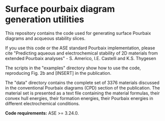 # Surface pourbaix diagram generation utilities

This repository contains the code used for generating surface Pourbaix diagrams and acqueous stability slices.

If you use this code or the ASE standard Pourbaix implementation, please cite
"Predicting aqueous and electrochemical stability of 2D materials from extended Pourbaix analyses" - S. Americo, I.E. Castelli and K.S. Thygesen

The scripts in the "examples" directory show how to use the code, reproducing Fig. 2b and [INSERT] in the publication.

The "data" directory contains the complete set of 3376 materials discussed in the conventional Pourbaix diagrams (CPD) section of the publication.
The material set is presented as a text file containing the material formulas, their convex hull energies, their formation energies, 
their Pourbaix energies in different electrochemical conditions.

**Code requirements:** ASE >= 3.24.0.
